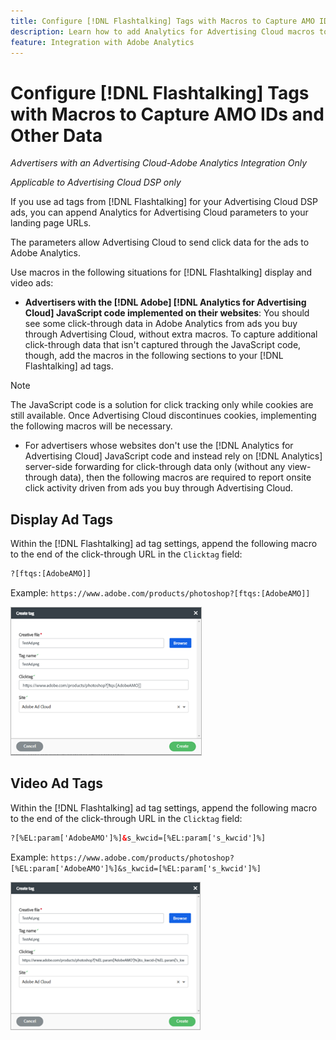 ```yaml
---
title: Configure [!DNL Flashtalking] Tags with Macros to Capture AMO IDs and Other Data
description: Learn how to add Analytics for Advertising Cloud macros to [!DNL Flashtalking] ad tags
feature: Integration with Adobe Analytics
---
```

# Configure [!DNL Flashtalking] Tags with Macros to Capture AMO IDs and Other Data

<!-- Rewrite description as appropriate. -->

<!-- This doesn't apply specifically to Analytics for Advertising Cloud; it can also apply to any type of Analytics integration?  Or should this be in a generic "Tracking" chapter of DSP help (or a cross-product chapter)? -->

*Advertisers with an Advertising Cloud-Adobe Analytics Integration Only*

*Applicable to Advertising Cloud DSP only*

If you use ad tags from [!DNL Flashtalking] for your Advertising Cloud DSP ads, you can append Analytics for Advertising Cloud parameters to your landing page URLs.

The parameters allow Advertising Cloud to send click data for the ads to Adobe Analytics.

Use macros in the following situations for [!DNL Flashtalking] display and video ads:

* **Advertisers with the [!DNL Adobe] [!DNL Analytics for Advertising Cloud] JavaScript code implemented on their websites**: You should see some click-through data in Adobe Analytics from ads you buy through Advertising Cloud, without extra macros. To capture additional click-through data that isn't captured through the JavaScript code<!-- give example of what that might include-->, though, add the macros in the following sections to your [!DNL Flashtalking] ad tags.

>[!NOTE]
>
>The JavaScript code is a solution for click tracking only while cookies are still available. Once Advertising Cloud discontinues cookies, implementing the following macros will be necessary.

* For advertisers whose websites don't use the [!DNL Analytics for Advertising Cloud] JavaScript code and instead rely on [!DNL Analytics] server-side forwarding for click-through data only (without any view-through data), then the following macros are required to report onsite click activity driven from ads you buy through Advertising Cloud.

## Display Ad Tags

Within the [!DNL Flashtalking] ad tag settings, append the following macro to the end of the click-through URL in the `Clicktag` field:

```html
?[ftqs:[AdobeAMO]]
```

Example:  `https://www.adobe.com/products/photoshop?[ftqs:[AdobeAMO]]`

![Example of [!DNL Flashtalking] ad tag settings](/help/integrations/assets/macro-flashtalking-display-ad.png)

## Video Ad Tags

Within the [!DNL Flashtalking] ad tag settings, append the following macro to the end of the click-through URL in the `Clicktag` field:

```html
?[%EL:param['AdobeAMO']%]&s_kwcid=[%EL:param['s_kwcid']%]
```

Example:  `https://www.adobe.com/products/photoshop?[%EL:param['AdobeAMO']%]&s_kwcid=[%EL:param['s_kwcid']%]`

![Example of [!DNL Flashtalking] ad tag settings](/help/integrations/assets/macro-flashtalking-video-ad.png)
